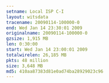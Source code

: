 ```yaml
---
setname: Local ISP C-I
layout: witsdata
tracename: 20090114-100000-0
end: Wed Jan 14 23:30:01 2009
originalname: 20090114-100000-0
gzsize: 1,915 MB
len: 0:30:00
start: Wed Jan 14 23:00:01 2009
totalwirelen: 26,185 MB
pkts: 48 million
size: 3,648 MB
md5: 410aa87383d81e0ad74ba28929023c96
---
```

